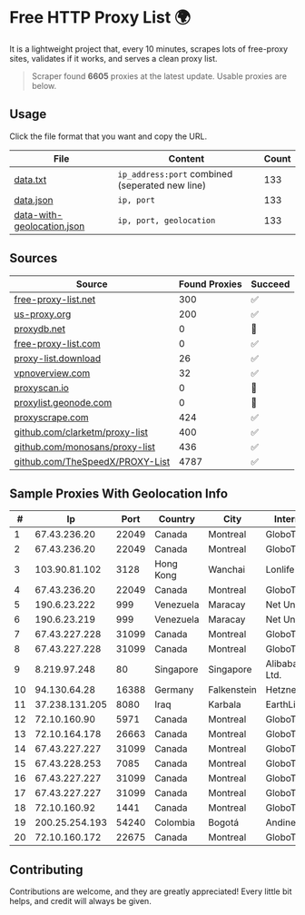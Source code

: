 
# Free HTTP Proxy List 🌍

It is a lightweight project that, every 10 minutes, scrapes lots of free-proxy sites, validates if it works, and serves a clean proxy list.


> Scraper found **6605** proxies at the latest update. Usable proxies are below.

## Usage

Click the file format that you want and copy the URL.


|File|Content|Count|
|----|-------|-----|
|[data.txt](https://raw.githubusercontent.com/themiralay/Proxy-List-World/master/data.txt)|`ip_address:port` combined (seperated new line)|133|
|[data.json](https://raw.githubusercontent.com/themiralay/Proxy-List-World/master/data.json)|`ip, port`|133|
|[data-with-geolocation.json](https://raw.githubusercontent.com/themiralay/Proxy-List-World/master/data-with-geolocation.json)|`ip, port, geolocation`|133|

## Sources

|Source|Found Proxies|Succeed|
|------|-------------|-------|
|[free-proxy-list.net](https://free-proxy-list.net)|300|✅|
|[us-proxy.org](https://www.us-proxy.org)|200|✅|
|[proxydb.net](http://proxydb.net)|0|🚫|
|[free-proxy-list.com](https://free-proxy-list.com/?page=&port=&type%5B%5D=http&type%5B%5D=https&up_time=0&search=Search)|0|✅|
|[proxy-list.download](https://www.proxy-list.download/HTTP)|26|✅|
|[vpnoverview.com](https://vpnoverview.com/privacy/anonymous-browsing/free-proxy-servers)|32|✅|
|[proxyscan.io](https://www.proxyscan.io)|0|🚫|
|[proxylist.geonode.com](https://proxylist.geonode.com/api/proxy-list?limit=300&page=1&sort_by=lastChecked&sort_type=desc&protocols=http,https)|0|🚫|
|[proxyscrape.com](https://api.proxyscrape.com/v2/?request=displayproxies&protocol=http&timeout=10000&country=all&ssl=all&anonymity=all)|424|✅|
|[github.com/clarketm/proxy-list](https://raw.githubusercontent.com/clarketm/proxy-list/master/proxy-list-raw.txt)|400|✅|
|[github.com/monosans/proxy-list](https://raw.githubusercontent.com/monosans/proxy-list/main/proxies/http.txt)|436|✅|
|[github.com/TheSpeedX/PROXY-List](https://raw.githubusercontent.com/TheSpeedX/PROXY-List/master/http.txt)|4787|✅|


## Sample Proxies With Geolocation Info

|#|Ip|Port|Country|City|Internet Service Provider|
|-|--|----|-------|----|-------------------------|
|1|67.43.236.20|22049|Canada|Montreal|GloboTech Communications|
|2|67.43.236.20|22049|Canada|Montreal|GloboTech Communications|
|3|103.90.81.102|3128|Hong Kong|Wanchai|Lonlife Technology Co.|
|4|67.43.236.20|22049|Canada|Montreal|GloboTech Communications|
|5|190.6.23.222|999|Venezuela|Maracay|Net Uno|
|6|190.6.23.219|999|Venezuela|Maracay|Net Uno|
|7|67.43.227.228|31099|Canada|Montreal|GloboTech Communications|
|8|67.43.227.228|31099|Canada|Montreal|GloboTech Communications|
|9|8.219.97.248|80|Singapore|Singapore|Alibaba (US) Technology Co., Ltd.|
|10|94.130.64.28|16388|Germany|Falkenstein|Hetzner Online GmbH|
|11|37.238.131.205|8080|Iraq|Karbala|EarthLinkTelecommunications|
|12|72.10.160.90|5971|Canada|Montreal|GloboTech Communications|
|13|72.10.164.178|26663|Canada|Montreal|GloboTech Communications|
|14|67.43.227.227|31099|Canada|Montreal|GloboTech Communications|
|15|67.43.228.253|7085|Canada|Montreal|GloboTech Communications|
|16|67.43.227.227|31099|Canada|Montreal|GloboTech Communications|
|17|67.43.227.227|31099|Canada|Montreal|GloboTech Communications|
|18|72.10.160.92|1441|Canada|Montreal|GloboTech Communications|
|19|200.25.254.193|54240|Colombia|Bogotá|Andinet ON Line|
|20|72.10.160.172|22675|Canada|Montreal|GloboTech Communications|



## Contributing

Contributions are welcome, and they are greatly appreciated! Every
little bit helps, and credit will always be given.


